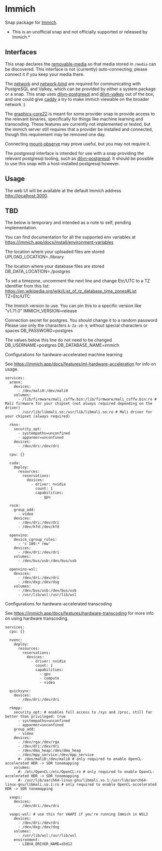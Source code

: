 # Immich

Snap package for [Immich](https://immich.app).

* This is an unofficial snap and not officially supported or released by Immich.*

## Interfaces

This snap declares the [removable-media](https://snapcraft.io/docs/removable-media-interface)
so that media stored in `/media` can be discovered. This interface is not
(currently) auto-connecting; please connect it if you keep your media there.

The [network](https://snapcraft.io/docs/network-interface) and [network-bind](https://snapcraft.io/docs/network-bind-interface)
are required for communicating with PostgreSQL and Valkey, which
can be provided by either a system package or a snap. This snap uses [dilyn-postgresql](../postgresql)
and [dilyn-valkey](../valkey) out of the box, and one could give [caddy](https://snapcraft.io/caddy)
a try to make immich viewable on the broader network :)

The [graphics-core22](https://canonical.com/mir/docs/the-graphics-core22-snap-interface)
is meant for some provider snap to provide access to the relevant binaries,
specifically for things like machine learning and transcoding. These features
are currently not implemented or tested, but the immich server still requires
that a provider be installed and connected, though this requirement may be
removed one day.

Connecting [mount-observe](https://snapcraft.io/docs/mount-observe-interface)
may prove useful, but you may not require it.

The postgresql interface is intended for use with a snap providing the relevant
postgresql tooling, such as [dilyn-postgresql](../postgresql). It should be
possible to use this snap with a host-installed postgresql however.

## Usage

The web UI will be available at the default Immich address <http://localhost:3000>.


## TBD

The below is temporary and intended as a note to self, pending implementation.

You can find documentation for all the supported env variables at https://immich.app/docs/install/environment-variables

The location where your uploaded files are stored
UPLOAD_LOCATION=./library

The location where your database files are stored
DB_DATA_LOCATION=./postgres

To set a timezone, uncomment the next line and change Etc/UTC to a TZ identifier from this list: https://en.wikipedia.org/wiki/List_of_tz_database_time_zones#List
TZ=Etc/UTC

The Immich version to use. You can pin this to a specific version like "v1.71.0"
IMMICH_VERSION=release

Connection secret for postgres. You should change it to a random password
Please use only the characters `A-Za-z0-9`, without special characters or spaces
DB_PASSWORD=postgres

The values below this line do not need to be changed
DB_USERNAME=postgres
DB_DATABASE_NAME=immich

Configurations for hardware-accelerated machine learning

See https://immich.app/docs/features/ml-hardware-acceleration for info on usage.

```
services:
  armnn:
    devices:
      - /dev/mali0:/dev/mali0
    volumes:
      - /lib/firmware/mali_csffw.bin:/lib/firmware/mali_csffw.bin:ro # Mali firmware for your chipset (not always required depending on the driver)
      - /usr/lib/libmali.so:/usr/lib/libmali.so:ro # Mali driver for your chipset (always required)
  
  rknn:
    security_opt:
      - systempaths=unconfined
      - apparmor=unconfined
    devices:
      - /dev/dri:/dev/dri

  cpu: {}

  cuda:
    deploy:
      resources:
        reservations:
          devices:
            - driver: nvidia
              count: 1
              capabilities:
                - gpu

  rocm:
    group_add:
      - video
    devices:
      - /dev/dri:/dev/dri
      - /dev/kfd:/dev/kfd

  openvino:
    device_cgroup_rules:
      - 'c 189:* rmw'
    devices:
      - /dev/dri:/dev/dri
    volumes:
      - /dev/bus/usb:/dev/bus/usb

  openvino-wsl:
    devices:
      - /dev/dri:/dev/dri
      - /dev/dxg:/dev/dxg
    volumes:
      - /dev/bus/usb:/dev/bus/usb
      - /usr/lib/wsl:/usr/lib/wsl
```

Configurations for hardware-accelerated transcoding

See https://immich.app/docs/features/hardware-transcoding for more info on using hardware transcoding.

```
services:
  cpu: {}

  nvenc:
    deploy:
      resources:
        reservations:
          devices:
            - driver: nvidia
              count: 1
              capabilities:
                - gpu
                - compute
                - video

  quicksync:
    devices:
      - /dev/dri:/dev/dri

  rkmpp:
    security_opt: # enables full access to /sys and /proc, still far better than privileged: true
      - systempaths=unconfined
      - apparmor=unconfined
    group_add:
      - video
    devices:
      - /dev/rga:/dev/rga
      - /dev/dri:/dev/dri
      - /dev/dma_heap:/dev/dma_heap
      - /dev/mpp_service:/dev/mpp_service
      #- /dev/mali0:/dev/mali0 # only required to enable OpenCL-accelerated HDR -> SDR tonemapping
    volumes:
      #- /etc/OpenCL:/etc/OpenCL:ro # only required to enable OpenCL-accelerated HDR -> SDR tonemapping
      #- /usr/lib/aarch64-linux-gnu/libmali.so.1:/usr/lib/aarch64-linux-gnu/libmali.so.1:ro # only required to enable OpenCL-accelerated HDR -> SDR tonemapping

  vaapi:
    devices:
      - /dev/dri:/dev/dri

  vaapi-wsl: # use this for VAAPI if you're running Immich in WSL2
    devices:
      - /dev/dri:/dev/dri
      - /dev/dxg:/dev/dxg
    volumes:
      - /usr/lib/wsl:/usr/lib/wsl
    environment:
      - LIBVA_DRIVER_NAME=d3d12
```
